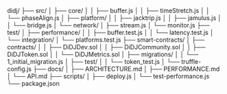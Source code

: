 didj/
├── src/
│   ├── core/
│   │   ├── buffer.js
│   │   ├── timeStretch.js
│   │   └── phaseAlign.js
│   ├── platform/
│   │   ├── jacktrip.js
│   │   ├── jamulus.js
│   │   └── bridge.js
│   └── network/
│       ├── stream.js
│       └── monitor.js
├── test/
│   ├── performance/
│   │   ├── buffer.test.js
│   │   └── latency.test.js
│   └── integration/
│       └── platforms.test.js
├── smart-contracts/
│   ├── contracts/
│   │   ├── DiDJDev.sol
│   │   ├── DiDJCommunity.sol
│   │   ├── DiDJToken.sol
│   │   └── DiDJMetrics.sol
│   ├── migrations/
│   │   └── 1_initial_migration.js
│   ├── test/
│   │   └── token_test.js
│   └── truffle-config.js
├── docs/
│   ├── ARCHITECTURE.md
│   ├── PERFORMANCE.md
│   └── API.md
├── scripts/
│   ├── deploy.js
│   └── test-performance.js
└── package.json